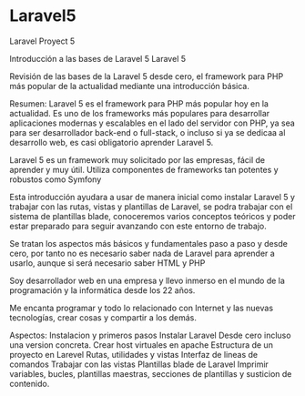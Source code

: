 # Laravel5
Laravel Proyect 5

Introducción a las bases de Laravel 5
Laravel 5

Revisión de las bases de la Laravel 5 desde cero, el framework para PHP más popular de la actualidad mediante una introducción básica.

Resumen: Laravel 5 es el framework para PHP más popular hoy en la actualidad. Es uno de los frameworks más populares para desarrollar aplicaciones modernas y escalables en el lado del servidor con PHP, ya sea para ser desarrollador back-end o full-stack, o incluso si ya se dedicaa al desarrollo web, es casi obligatorio aprender Laravel 5.

Laravel 5 es un framework muy solicitado por las empresas, fácil de aprender y muy útil. Utiliza componentes de frameworks tan potentes y robustos como Symfony

Esta introducción ayudara a usar de manera inicial como instalar Laravel 5 y trabajar con las rutas, vistas y plantillas de Laravel, se podra trabajar con el sistema de plantillas blade, conoceremos varios conceptos teóricos y poder estar preparado para seguir avanzando con este entorno de trabajo.

Se tratan los aspectos más básicos y fundamentales paso a paso y desde cero, por tanto no es necesario saber nada de Laravel para aprender a usarlo, aunque si será necesario saber HTML y PHP

Soy desarrollador web en una empresa y llevo inmerso en el mundo de la programación y la informática desde los 22 años.

Me encanta programar y todo lo relacionado con Internet y las nuevas tecnologías, crear cosas y compartir a los demás.

Aspectos: Instalacion y primeros pasos Instalar Laravel Desde cero incluso una version concreta. Crear host virtuales en apache Estructura de un proyecto en Larevel Rutas, utilidades y vistas Interfaz de lineas de comandos Trabajar con las vistas Plantillas blade de Laravel Imprimir variables, bucles, plantillas maestras, secciones de plantillas y susticion de contenido.
